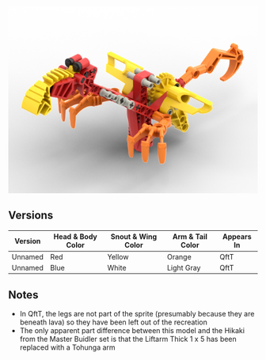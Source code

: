 ![](hikaki.png)

Versions
--------
| Version | Head & Body Color | Snout & Wing Color | Arm & Tail Color | Appears In |
|-|-|-|-|-|
| Unnamed | Red | Yellow | Orange | QftT |
| Unnamed | Blue | White | Light Gray | QftT |

Notes
-----
* In QftT, the legs are not part of the sprite (presumably because they are beneath lava) so they have been left out of the recreation
* The only apparent part difference between this model and the Hikaki from the Master Buidler set is that the Liftarm Thick 1 x 5 has been replaced with a Tohunga arm